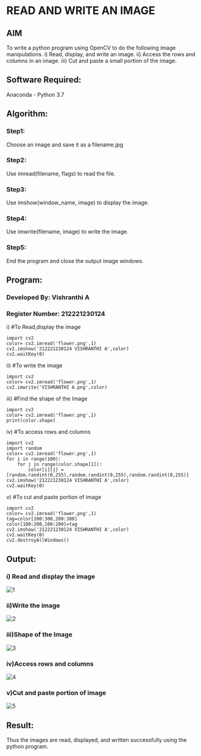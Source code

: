 # READ AND WRITE AN IMAGE
## AIM
To write a python program using OpenCV to do the following image manipulations.
i) Read, display, and write an image.
ii) Access the rows and columns in an image.
iii) Cut and paste a small portion of the image.

## Software Required:
Anaconda - Python 3.7
## Algorithm:
### Step1:
Choose an image and save it as a filename.jpg
### Step2:
Use imread(filename, flags) to read the file.
### Step3:
Use imshow(window_name, image) to display the image.
### Step4:
Use imwrite(filename, image) to write the image.
### Step5:
End the program and close the output image windows.
## Program:
### Developed By: Vishranthi A
### Register Number: 212221230124
i) #To Read,display the image
```
import cv2
color= cv2.imread('flower.png',1)
cv2.imshow('212221230124 VISHRANTHI A',color)
cv2.waitKey(0)
```
ii) #To write the image
```
import cv2
color= cv2.imread('flower.png',1)
cv2.imwrite('VISHRANTHI A.png',color)
```
iii) #Find the shape of the Image
```
import cv2
color= cv2.imread('flower.png',1)
print(color.shape)
```
iv) #To access rows and columns

```
import cv2
import random
color= cv2.imread('flower.png',1)
for i in range(100):
    for j in range(color.shape[1]):
        color[i][j] = [random.randint(0,255),random.randint(0,255),random.randint(0,255)]
cv2.imshow('212221230124 VISHRANTHI A',color)
cv2.waitKey(0)
```
v) #To cut and paste portion of image
```
import cv2
color= cv2.imread('flower.png',1)
tag=color[200:300,200:300]
color[100:200,100:200]=tag
cv2.imshow('212221230124 VISHRANTHI A',color)
cv2.waitKey(0)
cv2.destroyAllWindows()
```

## Output:

### i) Read and display the image
![1](https://user-images.githubusercontent.com/93427278/225696845-142748d3-978e-488e-a396-88c27999ab00.png)

### ii)Write the image
![2](https://user-images.githubusercontent.com/93427278/225696874-e595c18a-8785-47de-bd14-c41b4bd62be0.png)

### iii)Shape of the Image
![3](https://user-images.githubusercontent.com/93427278/225696921-1af7a038-03cc-4b6d-8147-e085df8b8daa.png)

### iv)Access rows and columns
![4](https://user-images.githubusercontent.com/93427278/225696986-9864a3ef-78c6-4252-b195-3cb181539c98.png)

### v)Cut and paste portion of image
![5](https://user-images.githubusercontent.com/93427278/225697019-ff35aeaf-c2ea-416f-9e79-646fbd1f2641.png)

## Result:
Thus the images are read, displayed, and written successfully using the python program.


